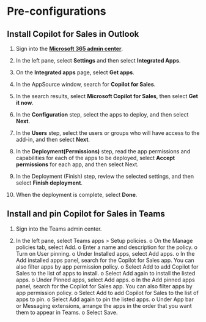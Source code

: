 # Pre-configurations

## Install Copilot for Sales in Outlook 

1.	Sign into the **[Microsoft 365 admin center](https://www.microsoft.com/en-in/microsoft-365/business/office-365-administration)**.
   
1.	In the left pane, select **Settings** and then select **Integrated Apps**. 

1.	On the **Integrated apps** page, select **Get apps**. 

1.	In the AppSource window, search for **Copilot for Sales**. 

1.	In the search results, select **Microsoft Copilot for Sales**, then select **Get it now**. 

1.	In the **Configuration** step, select the apps to deploy, and then select **Next**. 

1.	In the **Users** step, select the users or groups who will have access to the add-in, and then select **Next**. 

1.	In the **Deployment(Permissions)** step, read the app permissions and capabilities for each of the apps to be deployed, select **Accept permissions** for each app, and then select Next. 

1.	In the Deployment (Finish) step, review the selected settings, and then select **Finish deployment**. 

1.	When the deployment is complete, select **Done**.

## Install and pin Copilot for Sales in Teams 

1. Sign into the Teams admin center.
   
1. In the left pane, select Teams apps > Setup policies. 
o	On the Manage policies tab, select Add. 
o	Enter a name and description for the policy. 
o	Turn on User pinning. 
o	Under Installed apps, select Add apps. 
o	In the Add installed apps panel, search for the Copilot for Sales app. You can also filter apps by app permission policy. 
o	Select Add to add Copilot for Sales to the list of apps to install. 
o	Select Add again to install the listed apps. 
o	Under Pinned apps, select Add apps. 
o	In the Add pinned apps panel, search for the Copilot for Sales app. You can also filter apps by app permission policy. 
o	Select Add to add Copilot for Sales to the list of apps to pin. 
o	Select Add again to pin the listed apps. 
o	Under App bar or Messaging extensions, arrange the apps in the order that you want them to appear in Teams. 
o	Select Save. 


